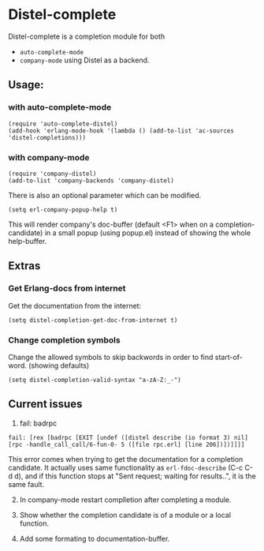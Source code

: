 # Distel-complete

Distel-complete is a completion module for both
* `auto-complete-mode`
* `company-mode`
using Distel as a backend.

## Usage:
### with auto-complete-mode
```elisp
(require 'auto-complete-distel)
(add-hook 'erlang-mode-hook '(lambda () (add-to-list 'ac-sources 'distel-completions)))
```

### with company-mode
```elisp
(require 'company-distel)
(add-to-list 'company-backends 'company-distel)
```

There is also an optional parameter which can be modified.
```elisp
(setq erl-company-popup-help t)
```

This will render company's doc-buffer (default &lt;F1&gt; when on a
completion-candidate) in a small popup (using popup.el) instead of showing the
whole help-buffer.

## Extras
### Get Erlang-docs from internet
Get the documentation from the internet:
```elisp
(setq distel-completion-get-doc-from-internet t)
```

### Change completion symbols
Change the allowed symbols to skip backwords in order to find
start-of-word. (showing defaults)
```elisp
(setq distel-completion-valid-syntax "a-zA-Z:_-")
```

## Current issues
1. fail: badrpc

```
fail: [rex [badrpc [EXIT [undef ([distel describe (io format 3) nil]
[rpc -handle_call_call/6-fun-0- 5 ([file rpc.erl] [line 206])])]]]]
```

This error comes when trying to get the documentation for a completion
candidate. It actually uses same functionality as `erl-fdoc-describe`
(C-c C-d d), and if this function stops at "Sent request; waiting for
results..", it is the same fault.

2. In company-mode restart complletion after completing a module.

3. Show whether the completion candidate is of a module or a local function.

4. Add some formating to documentation-buffer.


